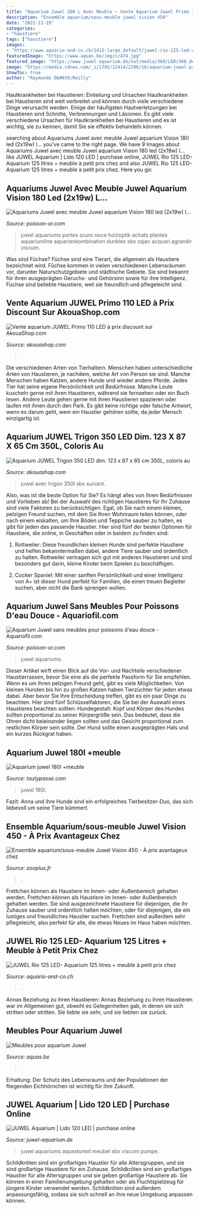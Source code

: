 ```yaml
---
title: "Aquarium Juwel 200 L Avec Meuble ~ Vente Aquarium Juwel Primo 110 Led à Prix Discount Sur Akouashop.com"
description: "Ensemble aquarium/sous-meuble juwel vision 450"
date: "2021-11-19"
categories:
- "haustiere"
tags: ["haustiere"]
images:
- "https://www.aquario-and-co.ch/1412-large_default/juwel-rio-125-led-aquarium-125-litres-meuble.jpg"
featuredImage: "https://www.aquas.be/img/c/474.jpg"
featured_image: "https://www.juwel-aquarium.de/out/media/360/LED/360_degree_galleries/lido_line/lido_120_black/lido120schwarz-small-01.jpg"
image: "https://media.cdnws.com/_i/1792/12414/2296/18/aquarium-juwel-primo-110-led-meuble-brun-1.jpeg"
ShowToc: true
author: "Raymundo O&#039;Reilly"
---
```



Hautkrankheiten bei Haustieren: Einteilung und Ursachen
Hautkrankheiten bei Haustieren sind weit verbreitet und können durch viele verschiedene Dinge verursacht werden. Einige der häufigsten Hautverletzungen bei Haustieren sind Schnitte, Verbrennungen und Läsionen. Es gibt viele verschiedene Ursachen für Hautkrankheiten bei Haustieren und es ist wichtig, sie zu kennen, damit Sie sie effektiv behandeln können.

	

		
searching about Aquariums Juwel avec meuble Juwel aquarium Vision 180 led (2x19w) l... you've came to the right page. We have 9 Images about Aquariums Juwel avec meuble Juwel aquarium Vision 180 led (2x19w) l... like JUWEL Aquarium | Lido 120 LED | purchase online, JUWEL Rio 125 LED- Aquarium 125 litres + meuble à petit prix chez and also JUWEL Rio 125 LED- Aquarium 125 litres + meuble à petit prix chez. Here you go:
		
    
## Aquariums Juwel Avec Meuble Juwel Aquarium Vision 180 Led (2x19w) L...

<img loading=lazy src="https://www.poisson-or.com/19168-home_default/aquariums-juwel-avec-meuble-juwel-aquarium-vision-450-led-4x31w-brun-avec-meuble-avec-portes.jpg" onerror="this.onerror=null;this.src='https://tse2.mm.bing.net/th?id=OIP.85miRBwtWAiE4oc3tIqCKAAAAA&amp;pid=15.1';" alt="Aquariums Juwel avec meuble Juwel aquarium Vision 180 led (2x19w) l...">

_Source: poisson-or.com_

>juwel aquariums portes scuro noce holzoptik achats plantes aquariumline aquarienkombination dunkles sbx zajac acquari agrandir viscum. 

	

Was sind Füchse?
Füchse sind eine Tierart, die allgemein als Haustiere bezeichnet wird. Füchse kommen in vielen verschiedenen Lebensräumen vor, darunter Naturschutzgebiete und städtische Gebiete. Sie sind bekannt für ihren ausgeprägten Geruchs- und Gehörsinn sowie für ihre Intelligenz. Füchse sind beliebte Haustiere, weil sie freundlich und pflegeleicht sind.

    
## Vente Aquarium JUWEL Primo 110 LED à Prix Discount Sur AkouaShop.com

<img loading=lazy src="https://media.cdnws.com/_i/1792/12414/2296/18/aquarium-juwel-primo-110-led-meuble-brun-1.jpeg" onerror="this.onerror=null;this.src='https://tse1.mm.bing.net/th?id=OIP.N7WtYvfyoKqkXk1iask_cAHaHa&amp;pid=15.1';" alt="Vente aquarium JUWEL Primo 110 LED à prix discount sur AkouaShop.com">

_Source: akouashop.com_

>. 

	

Die verschiedenen Arten von Tierhaltern.
Menschen haben unterschiedliche Arten von Haustieren, je nachdem, welche Art von Person sie sind. Manche Menschen haben Katzen, andere Hunde und wieder andere Pferde. Jedes Tier hat seine eigene Persönlichkeit und Bedürfnisse. Manche Leute kuscheln gerne mit ihren Haustieren, während sie fernsehen oder ein Buch lesen. Andere Leute gehen gerne mit ihren Haustieren spazieren oder laufen mit ihnen durch den Park. Es gibt keine richtige oder falsche Antwort, wenn es darum geht, wem ein Haustier gehören sollte, da jeder Mensch einzigartig ist.

    
## Aquarium JUWEL Trigon 350 LED Dim. 123 X 87 X 65 Cm 350L, Coloris Au

<img loading=lazy src="https://media.cdnws.com/_i/1792/13330/689/33/aquarium-angle-juwel-trigon-350-led-tout-equipe-brun-avec-meuble.jpeg" onerror="this.onerror=null;this.src='https://tse2.mm.bing.net/th?id=OIP.zhisS38GbPRiBQAP83lxsAHaHa&amp;pid=15.1';" alt="Aquarium JUWEL Trigon 350 LED dim. 123 x 87 x 65 cm 350L, coloris au">

_Source: akouashop.com_

>juwel avec trigon 350l sbx suivant. 

	

Also, was ist die beste Option für Sie? Es hängt alles von Ihren Bedürfnissen und Vorlieben ab!
Bei der Auswahl des richtigen Haustieres für Ihr Zuhause sind viele Faktoren zu berücksichtigen. Egal, ob Sie nach einem kleinen, pelzigen Freund suchen, mit dem Sie Ihren Wohnraum teilen können, oder nach einem eiskalten, um Ihre Böden und Teppiche sauber zu halten, es gibt für jeden das passende Haustier. Hier sind fünf der besten Optionen für Haustiere, die online, in Geschäften oder in beidem zu finden sind:
1) Rottweiler: Diese freundlichen kleinen Hunde sind perfekte Haustiere und helfen bekanntermaßen dabei, andere Tiere sauber und ordentlich zu halten. Rottweiler vertragen sich gut mit anderen Haustieren und sind besonders gut darin, kleine Kinder beim Spielen zu beschäftigen.

2) Cocker Spaniel: Mit einer sanften Persönlichkeit und einer Intelligenz von A+ ist dieser Hund perfekt für Familien, die einen treuen Begleiter suchen, aber nicht die Bank sprengen wollen.

    
## Aquarium Juwel Sans Meubles Pour Poissons D&#039;eau Douce - Aquariofil.com

<img loading=lazy src="https://www.poisson-or.com/45771-home_default/aquariums-juwel-sans-meuble-juwel-aquarium-rio-180-led-2x23w-noir-juwel26579-eur.jpg" onerror="this.onerror=null;this.src='https://tse3.mm.bing.net/th?id=OIP.p60hx6XAUkOtwVR4KFWhGgAAAA&amp;pid=15.1';" alt="Aquarium Juwel sans meubles pour poissons d&#039;eau douce - Aquariofil.com">

_Source: poisson-or.com_

>juwel aquariums. 

	

Dieser Artikel wirft einen Blick auf die Vor- und Nachteile verschiedener Haustierrassen, bevor Sie eine als die perfekte Passform für Sie empfehlen.
Wenn es um Ihren pelzigen Freund geht, gibt es viele Möglichkeiten. Von kleinen Hunden bis hin zu großen Katzen haben Tierzüchter für jeden etwas dabei. Aber bevor Sie Ihre Entscheidung treffen, gibt es ein paar Dinge zu beachten. Hier sind fünf Schlüsselfaktoren, die Sie bei der Auswahl eines Haustieres beachten sollten:
 Hundegestalt: Kopf und Körper des Hundes sollten proportional zu seiner Körpergröße sein. Das bedeutet, dass die Ohren dicht beieinander liegen sollten und das Gesicht proportional zum restlichen Körper sein sollte. Der Hund sollte einen ausgeprägten Hals und ein kurzes Rückgrat haben.

    
## Aquarium Juwel 180l +meuble

<img loading=lazy src="https://toutypasse.net/photo2-aquarium-juwel-180l-meuble-2-fx2xex6w2056322.jpg" onerror="this.onerror=null;this.src='https://tse1.mm.bing.net/th?id=OIP.qVffI3EpRj-yRKuuXqdbrgHaFj&amp;pid=15.1';" alt="Aquarium juwel 180l +meuble">

_Source: toutypasse.com_

>juwel 180l. 

	

Fazit: Anna und ihre Hunde sind ein erfolgreiches Tierbesitzer-Duo, das sich liebevoll um seine Tiere kümmert.

    
## Ensemble Aquarium/sous-meuble Juwel Vision 450 - À Prix Avantageux Chez

<img loading=lazy src="http://shop-cdn-m.shpp.ext.zooplus.io/bilder/ensemble/aquariumsousmeuble/juwel/vision/6/400/14818_juwel_vision450_hs_02_6.jpg" onerror="this.onerror=null;this.src='https://tse1.mm.bing.net/th?id=OIP.nBaAMGhIFl5VtquRsiaiQQAAAA&amp;pid=15.1';" alt="Ensemble aquarium/sous-meuble Juwel Vision 450 - À prix avantageux chez">

_Source: zooplus.fr_

>. 

	

Frettchen können als Haustiere im Innen- oder Außenbereich gehalten werden.
Frettchen können als Haustiere im Innen- oder Außenbereich gehalten werden. Sie sind ausgezeichnete Haustiere für diejenigen, die ihr Zuhause sauber und ordentlich halten möchten, oder für diejenigen, die ein lustiges und freundliches Haustier suchen. Frettchen sind außerdem sehr pflegeleicht, also perfekt für alle, die etwas Neues im Haus haben möchten.

    
## JUWEL Rio 125 LED- Aquarium 125 Litres + Meuble à Petit Prix Chez

<img loading=lazy src="https://www.aquario-and-co.ch/1412-large_default/juwel-rio-125-led-aquarium-125-litres-meuble.jpg" onerror="this.onerror=null;this.src='https://tse2.mm.bing.net/th?id=OIP.wietibiFE4rP0ml-2RyvOQHaHa&amp;pid=15.1';" alt="JUWEL Rio 125 LED- Aquarium 125 litres + meuble à petit prix chez">

_Source: aquario-and-co.ch_

>. 

	

Annas Beziehung zu ihren Haustieren: Annas Beziehung zu ihren Haustieren war im Allgemeinen gut, obwohl es Gelegenheiten gab, in denen sie sich stritten oder stritten. Sie liebte sie sehr, und sie liebten sie zurück.

    
## Meubles Pour Aquarium Juwel

<img loading=lazy src="https://www.aquas.be/img/c/474.jpg" onerror="this.onerror=null;this.src='https://tse4.mm.bing.net/th?id=OIP.drv7YUnAitjX5OeaZcxe3AHaIF&amp;pid=15.1';" alt="Meubles pour aquarium Juwel">

_Source: aquas.be_

>. 

	

Erhaltung: Der Schutz des Lebensraums und der Populationen der fliegenden Eichhörnchen ist wichtig für ihre Zukunft.

    
## JUWEL Aquarium | Lido 120 LED | Purchase Online

<img loading=lazy src="https://www.juwel-aquarium.de/out/media/360/LED/360_degree_galleries/lido_line/lido_120_black/lido120schwarz-small-01.jpg" onerror="this.onerror=null;this.src='https://tse2.mm.bing.net/th?id=OIP.5VdxLzOmaFoS1IxvFX0g4QHaHa&amp;pid=15.1';" alt="JUWEL Aquarium | Lido 120 LED | purchase online">

_Source: juwel-aquarium.de_

>juwel aquariums aquastorexl meubel sbx viscum pumpe. 

	

Schildkröten sind ein großartiges Haustier für alle Altersgruppen, und sie sind großartige Haustiere für ein Zuhause.
Schildkröten sind ein großartiges Haustier für alle Altersgruppen und sie geben großartige Haustiere ab. Sie können in einer Familienumgebung gehalten oder als Fluchtspielzeug für jüngere Kinder verwendet werden. Schildkröten sind außerdem anpassungsfähig, sodass sie sich schnell an ihre neue Umgebung anpassen können.

